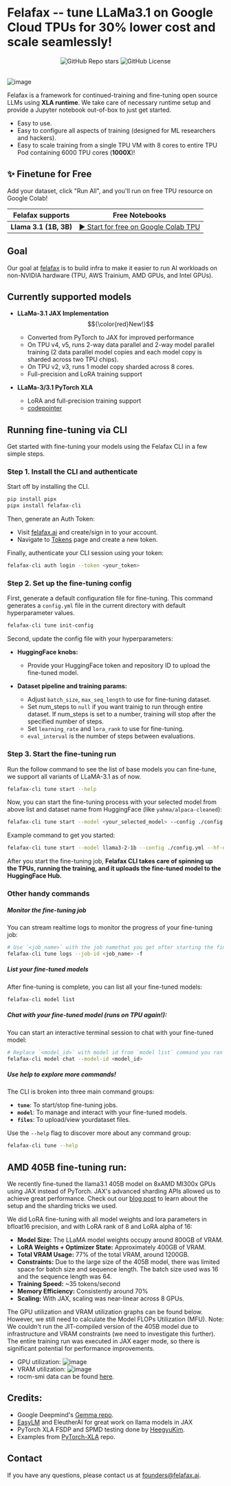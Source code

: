 # Felafax -- tune LLaMa3.1 on Google Cloud TPUs for 30% lower cost and scale seamlessly!
<div align="center">
    <div>
        <img alt="GitHub Repo stars" src="https://img.shields.io/github/stars/felafax/felafax?logo=github" />
        <img alt="GitHub License" src="https://img.shields.io/github/license/felafax/felafax"></img>
    </div>
    <br />
</div>
          
![image](./misc/assets/roadrunner.jpg)

Felafax is a framework for continued-training and fine-tuning open source LLMs using **XLA runtime**. We take care of necessary runtime setup and provide a Jupyter notebook out-of-box to just get started.
- Easy to use.
- Easy to configure all aspects of training (designed for ML researchers and hackers).
- Easy to scale training from a single TPU VM with 8 cores to entire TPU Pod containing 6000 TPU cores (**1000X**)!

## ✨ Finetune for Free

Add your dataset, click "Run All", and you'll run on free TPU resource on Google Colab!

| Felafax supports | Free Notebooks |
|-------------------|-----------------|
| **Llama 3.1 (1B, 3B)** | [▶️ Start for free on Google Colab TPU](https://dub.sh/felafax-colab) |

## Goal
Our goal at [felafax](https://felafax.ai) is to build infra to make it easier to run AI workloads on non-NVIDIA hardware (TPU, AWS Trainium, AMD GPUs, and Intel GPUs).

## Currently supported models
- **LLaMa-3.1 JAX Implementation** $${\color{red}New!}$$	 
  - Converted from PyTorch to JAX for improved performance
  - On TPU v4, v5, runs 2-way data parallel and 2-way model parallel training (2 data parallel model copies and each model copy is sharded across two TPU chips).
  - On TPU v2, v3, runs 1 model copy sharded across 8 cores.
  - Full-precision and LoRA training support

- **LLaMa-3/3.1 PyTorch XLA**
  - LoRA and full-precision training support
  - [codepointer](https://github.com/felafax/felafax/tree/main/~archive/llama3_pytorch_xla)

## Running fine-tuning via CLI

Get started with fine-tuning your models using the Felafax CLI in a few simple steps.

### Step 1. Install the CLI and authenticate

Start off by installing the CLI.

```bash
pip install pipx
pipx install felafax-cli
```

Then, generate an Auth Token:

- Visit [felafax.ai](https://preview.felafax.ai) and create/sign in to your account.
- Navigate to [Tokens](https://preview.felafax.ai/tokens) page and create a new token.

Finally, authenticate your CLI session using your token:

```bash
felafax-cli auth login --token <your_token>
```

### Step 2. Set up the fine-tuning config

First, generate a default configuration file for fine-tuning. This command generates a `config.yml` file in the current directory with default hyperparameter values.

```bash
felafax-cli tune init-config
```

Second, update the config file with your hyperparameters:

- **HuggingFace knobs:**

  - Provide your HuggingFace token and repository ID to upload the fine-tuned model.

- **Dataset pipeline and training params:**
  - Adjust `batch_size`, `max_seq_length` to use for fine-tuning dataset.
  - Set num_steps to `null` if you want trainig to run through entire dataset. If num_steps is set to a number, training will stop after the specified number of steps.
  - Set `learning_rate` and `lora_rank` to use for fine-tuning.
  - `eval_interval` is the number of steps between evaluations.

### Step 3. Start the fine-tuning run

Run the follow command to see the list of base models you can fine-tune, we support all variants of LLaMA-3.1 as of now.

```bash
felafax-cli tune start --help
```

Now, you can start the fine-tuning process with your selected model from above list and dataset name from HuggingFace (like `yahma/alpaca-cleaned`):

```bash
felafax-cli tune start --model <your_selected_model> --config ./config.yml --hf-dataset-id <your_hf_dataset_name>
```

Example command to get you started:

```bash
felafax-cli tune start --model llama3-2-1b --config ./config.yml --hf-dataset-id yahma/alpaca-cleaned
```

After you start the fine-tuning job, **Felafax CLI takes care of spinning up the TPUs, running the training, and it uploads the fine-tuned model to the HuggingFace Hub.**

### Other handy commands

##### Monitor the fine-tuning job
You can stream realtime logs to monitor the progress of your fine-tuning job:

```bash
# Use `<job_name>` with the job namethat you get after starting the fine-tuning.
felafax-cli tune logs --job-id <job_name> -f
```

##### List your fine-tuned models
After fine-tuning is complete, you can list all your fine-tuned models:

```bash
felafax-cli model list
```

##### Chat with your fine-tuned model (runs on TPU again!):

You can start an interactive terminal session to chat with your fine-tuned model:

```bash
# Replace `<model_id>` with model id from `model list` command you ran above.
felafax-cli model chat --model-id <model_id>
```

##### Use help to explore more commands!

The CLI is broken into three main command groups:
- **`tune`**: To start/stop fine-tuning jobs.
- **`model`**: To manage and interact with your fine-tuned models.
- **`files`**: To upload/view yourdataset files.

Use the `--help` flag to discover more about any command group:
```bash
felafax-cli tune --help
```


## AMD 405B fine-tuning run:
We recently fine-tuned the llama3.1 405B model on 8xAMD MI300x GPUs using JAX instead of PyTorch. JAX's advanced sharding APIs allowed us to achieve great performance. Check out our [blog post](https://dub.sh/felafax-amd-blog) to learn about the setup and the sharding tricks we used.

We did LoRA fine-tuning with all model weights and lora parameters in bfloat16 precision, and with LoRA rank of 8 and LoRA alpha of 16:
- **Model Size:** The LLaMA model weights occupy around 800GB of VRAM.
- **LoRA Weights + Optimizer State:** Approximately 400GB of VRAM.
- **Total VRAM Usage:** 77% of the total VRAM, around 1200GB.
- **Constraints:** Due to the large size of the 405B model, there was limited space for batch size and sequence length. The batch size used was 16 and the sequence length was 64.
- **Training Speed:** ~35 tokens/second
- **Memory Efficiency:** Consistently around 70%
- **Scaling:** With JAX, scaling was near-linear across 8 GPUs.

The GPU utilization and VRAM utilization graphs can be found below. However, we still need to calculate the Model FLOPs Utilization (MFU).
Note: We couldn't run the JIT-compiled version of the 405B model due to infrastructure and VRAM constraints (we need to investigate this further). The entire training run was executed in JAX eager mode, so there is significant potential for performance improvements.

- GPU utilization:
  ![image](./misc/assets/amd_405B_run_sep22/gpu_utilization.png)
- VRAM  utilization:
  ![image](./misc/assets/amd_405B_run_sep22/vram_utilization.png)
- rocm-smi data can be found [here](./misc/assets/amd_405b_run_sep22/rocm_smi_cleaned_405b_batchsize16_seqlen64.csv).

## Credits:
- Google Deepmind's [Gemma repo](https://github.com/google-deepmind/gemma).
- [EasyLM](https://github.com/young-geng/EasyLM) and EleutherAI for great work on llama models in JAX
- PyTorch XLA FSDP and SPMD testing done by [HeegyuKim](https://github.com/HeegyuKim/torch-xla-SPMD).
- Examples from [PyTorch-XLA](https://github.com/pytorch/xla/) repo.

## Contact
If you have any questions, please contact us at founders@felafax.ai.
